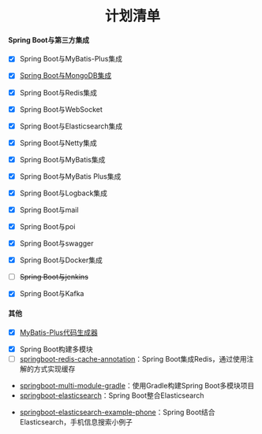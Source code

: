 <h1 align="center">计划清单</h1>



#### Spring Boot与第三方集成



- [x] Spring Boot与MyBatis-Plus集成

- [x] [Spring Boot与MongoDB集成](https://github.com/fengwenyi/learn-springboot-mongodb)

* [x] Spring Boot与Redis集成

* [x] Spring Boot与WebSocket
* [x] Spring Boot与Elasticsearch集成
* [x] Spring Boot与Netty集成
* [x] Spring Boot与MyBatis集成
* [x] Spring Boot与MyBatis Plus集成
* [x] Spring Boot与Logback集成
* [x] Spring Boot与mail
* [x] Spring Boot与poi
* [x] Spring Boot与swagger
* [x] Spring Boot与Docker集成
* [ ] ~~Spring Boot与jenkins~~
* [x] Spring Boot与Kafka



#### 其他



- [x] [MyBatis-Plus代码生成器](https://github.com/fengwenyi/mybatis-plus-code-generator)

* [x] Spring Boot构建多模块
* [ ] [springboot-redis-cache-annotation](./springboot-redis-cache-annotation)：Spring Boot集成Redis，通过使用注解的方式实现缓存
* [springboot-multi-module-gradle](./springboot-multi-module-gradle)：使用Gradle构建Spring Boot多模块项目
* [springboot-elasticsearch](./springboot-elasticsearch)：Spring Boot整合Elasticsearch
- [springboot-elasticsearch-example-phone](./springboot-elasticsearch-example-phone)：Spring Boot结合Elasticsearch，手机信息搜索小例子


